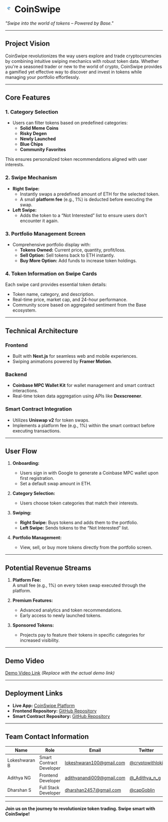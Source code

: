 # <img src="doc/logo-with-no-bg.png" width="23px" alt="coin-swipe-logo"> CoinSwipe

*"Swipe into the world of tokens – Powered by Base."*

---
## **Project Vision**  
CoinSwipe revolutionizes the way users explore and trade cryptocurrencies by combining intuitive swiping mechanics with robust token data. Whether you're a seasoned trader or new to the world of crypto, CoinSwipe provides a gamified yet effective way to discover and invest in tokens while managing your portfolio effortlessly.  

---

## **Core Features**  

### **1. Category Selection**  
- Users can filter tokens based on predefined categories:  
  - **Solid Meme Coins**  
  - **Risky Degen**  
  - **Newly Launched**  
  - **Blue Chips**  
  - **Community Favorites**  

This ensures personalized token recommendations aligned with user interests.  

### **2. Swipe Mechanism**  
- **Right Swipe:**  
  - Instantly swaps a predefined amount of ETH for the selected token.  
  - A small **platform fee** (e.g., 1%) is deducted before executing the swap.  
- **Left Swipe:**  
  - Adds the token to a “Not Interested” list to ensure users don't encounter it again.  

### **3. Portfolio Management Screen**  
- Comprehensive portfolio display with:  
  - **Tokens Owned:** Current price, quantity, profit/loss.  
  - **Sell Option:** Sell tokens back to ETH instantly.  
  - **Buy More Option:** Add funds to increase token holdings.  

### **4. Token Information on Swipe Cards**  
Each swipe card provides essential token details:  
- Token name, category, and description.  
- Real-time price, market cap, and 24-hour performance.  
- Community score based on aggregated sentiment from the Base ecosystem.  

---

## **Technical Architecture**  

### **Frontend**  
- Built with **Next.js** for seamless web and mobile experiences.  
- Swiping animations powered by **Framer Motion**.  

### **Backend**  
- **Coinbase MPC Wallet Kit** for wallet management and smart contract interactions.  
- Real-time token data aggregation using APIs like **Dexscreener**.  

### **Smart Contract Integration**  
- Utilizes **Uniswap v2** for token swaps.  
- Implements a platform fee (e.g., 1%) within the smart contract before executing transactions.  

---

## **User Flow**  

1. **Onboarding:**  
   - Users sign in with Google to generate a Coinbase MPC wallet upon first registration.  
   - Set a default swap amount in ETH.  

2. **Category Selection:**  
   - Users choose token categories that match their interests.  

3. **Swiping:**  
   - **Right Swipe:** Buys tokens and adds them to the portfolio.  
   - **Left Swipe:** Sends tokens to the “Not Interested” list.  

4. **Portfolio Management:**  
   - View, sell, or buy more tokens directly from the portfolio screen.  

---

## **Potential Revenue Streams**  

1. **Platform Fee:**  
   A small fee (e.g., 1%) on every token swap executed through the platform.  

2. **Premium Features:**  
   - Advanced analytics and token recommendations.  
   - Early access to newly launched tokens.  

3. **Sponsored Tokens:**  
   - Projects pay to feature their tokens in specific categories for increased visibility.  

---

## **Demo Video**  
[Demo Video Link](#) *(Replace with the actual demo link)*  

---

## **Deployment Links**  
- **Live App:** [CoinSwipe Platform](https://justswipe.vercel.app/)
- **Frontend Repository:** [GitHub Repository](https://github.com/lokeshwaran100/justswipe/application)
- **Smart Contract Repository:** [GitHub Repository](https://github.com/lokeshwaran100/justswipe)

---

## **Team Contact Information**  

| **Name**         | **Role**               | **Email**                    | **Twitter**           |  
|-------------------|------------------------|------------------------------|-----------------------|  
| Lokeshwaran B     | Smart Contract Developer   | lokeshwaran100@gmail.com     | [@cryptowithloki](https://x.com/cryptowithloki)  |  
| Adithya NG     | Frontend Developer   | adithyanandi009@gmail.com     | [@_Adithya_n_g](https://x.com/_Adithya_n_g)  |  
| Dharshan S        | Full Stack Developer   | dharshan2457@gmail.com       | [@capGoblin](https://x.com/capGoblin)       |  

---

**Join us on the journey to revolutionize token trading. Swipe smart with CoinSwipe!**  

